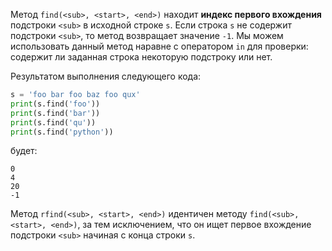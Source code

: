 

Метод `find(<sub>, <start>, <end>)` находит **индекс первого вхождения** подстроки `<sub>` в исходной строке `s`. Если строка `s` не содержит подстроки `<sub>`, то метод возвращает значение `-1`. Мы можем использовать данный метод наравне с оператором `in` для проверки: содержит ли заданная строка некоторую подстроку или нет.

Результатом выполнения следующего кода:

```python
s = 'foo bar foo baz foo qux'
print(s.find('foo'))
print(s.find('bar'))
print(s.find('qu'))
print(s.find('python'))
```

будет:

```no-highlight
0
4
20
-1
```

Метод `rfind(<sub>, <start>, <end>)` идентичен методу `find(<sub>, <start>, <end>)`, за тем исключением, что он ищет первое вхождение подстроки `<sub>` начиная с конца строки `s`.